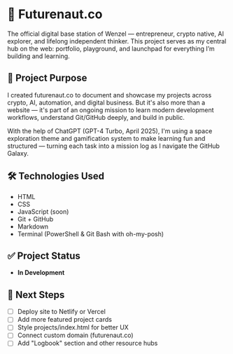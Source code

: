# 🚀 Futurenaut.co

The official digital base station of Wenzel — entrepreneur, crypto native, AI explorer, and lifelong independent thinker. This project serves as my central hub on the web: portfolio, playground, and launchpad for everything I’m building and learning.

## 🌌 Project Purpose

I created futurenaut.co to document and showcase my projects across crypto, AI, automation, and digital business. But it's also more than a website — it's part of an ongoing mission to learn modern development workflows, understand Git/GitHub deeply, and build in public.

With the help of ChatGPT (GPT-4 Turbo, April 2025), I'm using a space exploration theme and gamification system to make learning fun and structured — turning each task into a mission log as I navigate the GitHub Galaxy.

## 🛠️ Technologies Used

- HTML
- CSS
- JavaScript (soon)
- Git + GitHub
- Markdown
- Terminal (PowerShell & Git Bash with oh-my-posh)

## ✅ Project Status

- **In Development**

## 📍 Next Steps

- [ ] Deploy site to Netlify or Vercel
- [ ] Add more featured project cards
- [ ] Style projects/index.html for better UX
- [ ] Connect custom domain (futurenaut.co)
- [ ] Add "Logbook" section and other resource hubs